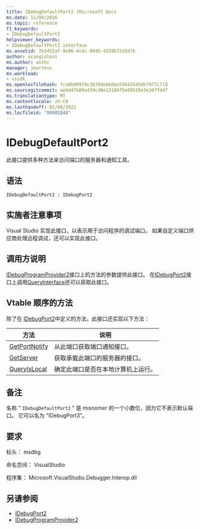 ```yaml
---
title: IDebugDefaultPort2 |Microsoft Docs
ms.date: 11/04/2016
ms.topic: reference
f1_keywords:
- IDebugDefaultPort2
helpviewer_keywords:
- IDebugDefaultPort2 interface
ms.assetid: 7b3452af-9a96-4c4c-9946-4339b72d3d7b
author: acangialosi
ms.author: anthc
manager: jmartens
ms.workload:
- vssdk
ms.openlocfilehash: fca0b999f4c5878debbdee556431d56b7977c719
ms.sourcegitcommit: ae6d47b09a439cd0e13180f5e89510e3e347fd47
ms.translationtype: MT
ms.contentlocale: zh-CN
ms.lasthandoff: 02/08/2021
ms.locfileid: "99901848"
---
```

# <a name="idebugdefaultport2"></a>IDebugDefaultPort2
此接口提供多种方法来访问端口的服务器和通知工具。

## <a name="syntax"></a>语法

```
IDebugDefaultPort2 : IDebugPort2
```

## <a name="notes-for-implementers"></a>实施者注意事项
 Visual Studio 实现此接口，以表示用于访问程序的调试端口。 如果自定义端口供应商处理远程调试，还可以实现此接口。

## <a name="notes-for-callers"></a>调用方说明
 [IDebugProgramProvider2](../../../extensibility/debugger/reference/idebugprogramprovider2.md)接口上的方法的参数提供此接口。 在[IDebugPort2](../../../extensibility/debugger/reference/idebugport2.md)接口上调用[QueryInterface](/cpp/atl/queryinterface)还可以获取此接口。

## <a name="methods-in-vtable-order"></a>Vtable 顺序的方法
 除了在 [IDebugPort2](../../../extensibility/debugger/reference/idebugport2.md)中定义的方法，此接口还实现以下方法：

|方法|说明|
|------------|-----------------|
|[GetPortNotify](../../../extensibility/debugger/reference/idebugdefaultport2-getportnotify.md)|从此端口获取端口通知接口。|
|[GetServer](../../../extensibility/debugger/reference/idebugdefaultport2-getserver.md)|获取承载此端口的服务器的接口。|
|[QueryIsLocal](../../../extensibility/debugger/reference/idebugdefaultport2-queryislocal.md)|确定此端口是否在本地计算机上运行。|

## <a name="remarks"></a>备注
 名称 " `IDebugDefaultPort2` " 是 misnomer 的一个小数位，因为它不表示默认端口。 它可以名为 "IDebugPort3"。

## <a name="requirements"></a>要求
 标头： msdbg

 命名空间： VisualStudio

 程序集： Microsoft.VisualStudio.Debugger.Interop.dll

## <a name="see-also"></a>另请参阅
- [IDebugPort2](../../../extensibility/debugger/reference/idebugport2.md)
- [IDebugProgramProvider2](../../../extensibility/debugger/reference/idebugprogramprovider2.md)

